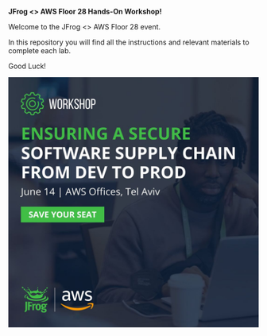 **JFrog <> AWS Floor 28 Hands-On Workshop!**

Welcome to the JFrog <> AWS Floor 28 event. 

In this repository you will find all the instructions and relevant materials to complete each lab. 

Good Luck! 

![](./Images/event_image.jpeg)